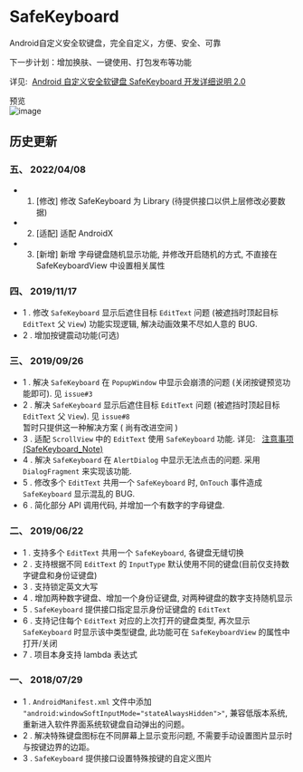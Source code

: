 # **SafeKeyboard**
Android自定义安全软键盘，完全自定义，方便、安全、可靠

下一步计划：增加换肤、一键使用、打包发布等功能

详见:  [Android 自定义安全软键盘 SafeKeyboard 开发详细说明 2.0](https://github.com/SValence/SafeKeyboard/wiki/SafeKeyboard-2.0)

预览<br>
![image](explain_files/SafeKeyboard_preview_1.5x.gif)

## **历史更新**

### 五、 2022/04/08
* 1. [修改] 修改 SafeKeyboard 为 Library (待提供接口以供上层修改必要数据)
* 2. [适配] 适配 AndroidX
* 3. [新增] 新增 字母键盘随机显示功能, 并修改开启随机的方式, 不直接在 SafeKeyboardView 中设置相关属性


### 四、 2019/11/17
* 1 . 修改 `SafeKeyboard` 显示后遮住目标 `EditText` 问题 (被遮挡时顶起目标 `EditText` 父 `View`) 功能实现逻辑, 解决动画效果不尽如人意的 BUG.
* 2 . 增加按键震动功能(可选)


### 三、 2019/09/26
* 1 . 解决 `SafeKeyboard` 在 `PopupWindow` 中显示会崩溃的问题 (关闭按键预览功能即可). 见 `issue#3`
* 2 . 解决 `SafeKeyboard` 显示后遮住目标 `EditText` 问题 (被遮挡时顶起目标 `EditText` 父 `View`). 见 `issue#8`
  <br>暂时只提供这一种解决方案 ( 尚有改进空间 )
* 3 . 适配 `ScrollView` 中的 `EditText` 使用 `SafeKeyboard` 功能. 详见: &nbsp;&nbsp;[注意事项 (SafeKeyboard_Note)](https://github.com/SValence/SafeKeyboard/wiki/Attention-Note)
* 4 . 解决 `SafeKeyboard` 在 `AlertDialog` 中显示无法点击的问题. 采用 `DialogFragment` 来实现该功能.
* 5 . 修改多个 `EditText` 共用一个 `SafeKeyboard` 时, `OnTouch` 事件造成 `SafeKeyboard` 显示混乱的 BUG.
* 6 . 简化部分 API 调用代码, 并增加一个有数字的字母键盘.


### 二、 2019/06/22
* 1 . 支持多个 `EditText` 共用一个 `SafeKeyboard`, 各键盘无缝切换
* 2 . 支持根据不同 `EditText` 的 `InputType` 默认使用不同的键盘(目前仅支持数字键盘和身份证键盘)
* 3 . 支持锁定英文大写
* 4 . 增加两种数字键盘、增加一个身份证键盘, 对两种键盘的数字支持随机显示
* 5 . `SafeKeyboard` 提供接口指定显示身份证键盘的 `EditText`
* 6 . 支持记住每个 `EditText` 对应的上次打开的键盘类型, 再次显示 `SafeKeyboard` 时显示该中类型键盘, 此功能可在 `SafeKeyboardView` 的属性中 打开/关闭
* 7 . 项目本身支持 lambda 表达式

### 一、 2018/07/29
* 1 . `AndroidManifest.xml` 文件中添加 `"android:windowSoftInputMode="stateAlwaysHidden">"`, 兼容低版本系统, 重新进入软件界面系统软键盘自动弹出的问题。
* 2 . 解决特殊键盘图标在不同屏幕上显示变形问题, 不需要手动设置图片显示时与按键边界的边距。
* 3 . `SafeKeyboard` 提供接口设置特殊按键的自定义图片
